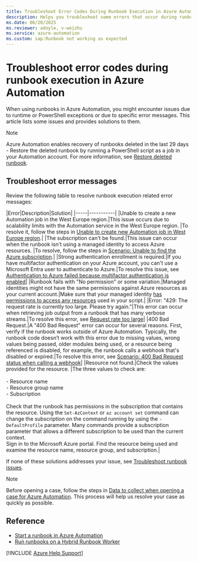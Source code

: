 ```yaml
---
title: Troubleshoot Error Codes During Runbook Execution in Azure Automation
description: Helps you troubleshoot some errors that occur during runbook execution in Azure Automation.
ms.date: 06/20/2025
ms.reviewer: adoyle, v-weizhu
ms.service: azure-automation
ms.custom: sap:Runbook not working as expected
---
```

# Troubleshoot error codes during runbook execution in Azure Automation

When using runbooks in Azure Automation, you might encounter issues due to runtime or PowerShell exceptions or due to specific error messages. This article lists some issues and provides solutions to them.

> [!NOTE]
> Azure Automation enables recovery of runbooks deleted in the last 29 days - Restore the deleted runbook by running a PowerShell script as a job in your Automation account.  For more information, see [Restore deleted runbook](/azure/automation/manage-runbooks#restore-deleted-runbook).

## Troubleshoot error messages

Review the following table to resolve runbook execution related error messages:

|Error|Description|Solution|
|-----|-----------|
|Unable to create a new Automation job in the West Europe region.|This issue occurs due to scalability limits with the Automation service in the West Europe region. |To resolve it, follow the steps in [Unable to create new Automation job in West Europe region](/answers/questions/910816/index.html).|
|The subscription can't be found.|This issue can occur when the runbook isn't using a managed identity to access Azure resources. |To resolve, follow the steps in [Scenario: Unable to find the Azure subscription](/azure/automation/troubleshoot/runbooks#unable-to-find-subscription).|
|Strong authentication enrollment is required.|If you have multifactor authentication on your Azure account, you can't use a Microsoft Entra user to authenticate to Azure.|To resolve this issue, see [Authentication to Azure failed because multifactor authentication is enabled](/azure/automation/troubleshoot/runbooks#auth-failed-mfa)|
|Runbook fails with "No permission" or some variation.|Managed identities might not have the same permissions against Azure resources as your current account.|Make sure that your managed identity [has permissions to access any resources](/azure/role-based-access-control/role-assignments-portal) used in your script.|
|Error: "429: The request rate is currently too large. Please try again."|This error can occur when retrieving job output from a runbook that has many verbose streams.|To resolve this error, see [Request rate too large](/azure/automation/troubleshoot/runbooks#429)|
|400 Bad Request.|A "400 Bad Request" error can occur for several reasons. First, verify if the runbook works outside of Azure Automation. Typically, the runbook code doesn’t work with this error due to missing values, wrong values being passed, older modules being used, or a resource being referenced is disabled, for example, the runbook calls a webhook that's disabled or expired.|To resolve this error, see [Scenario: 400 Bad Request status when calling a webhook](/azure/automation/troubleshoot/runbooks#expired%20webhook)|
|Resource not found.|Check the values provided for the resource. |The three values to check are:<br><br>- Resource name<br>- Resource group name<br>- Subscription<br><br>Check that the runbook has permissions in the subscription that contains the resource. Using the `Set-AzContext` or `az account set` command can change the subscription on the command running by using the `-DefaultProfile` parameter. Many commands provide a subscription parameter that allows a different subscription to be used than the current context.<br>Sign in to the Microsoft Azure portal. Find the resource being used and examine the resource name, resource group, and subscription.|

If none of these solutions addresses your issue, see [Troubleshoot runbook issues](/azure/automation/troubleshoot/runbooks).

> [!NOTE]
> Before opening a case, follow the steps in [Data to collect when opening a case for Azure Automation](/azure/automation/troubleshoot/collect-data-microsoft-azure-automation-case). This process will help us resolve your case as quickly as possible. 

## Reference

- [Start a runbook in Azure Automation](/azure/automation/start-runbooks)
- [Run runbooks on a Hybrid Runbook Worker](/azure/automation/automation-hrw-run-runbooks)

[!INCLUDE [Azure Help Support](../../../includes/azure-help-support.md)]